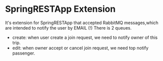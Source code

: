 # SpringRESTApp Extension
It's extension for SpringRESTApp that accepted RabbitMQ messages,which are intended to notify the user by EMAIL (!)
There is 2 queues.
  - create: when user create a join request, we need to notify owner of this trip.
  - edit: when owner accept or cancel join request, we need top notify passenger.
